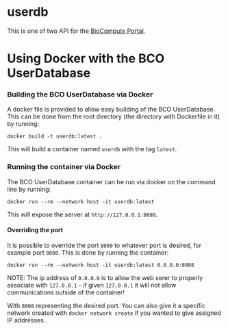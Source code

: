 # userdb
This is one of two API for the [BioCompute Portal](https://github.com/biocompute-objects/portal). 

# Using Docker with the BCO UserDatabase

### Building the BCO UserDatabase via Docker

A docker file is provided to allow easy building of the BCO UserDatabase.  This can be done from the root directory (the directory with Dockerfile in it) by running:

`docker build -t userdb:latest .`

This will build a container named `userdb` with the tag `latest`.

### Running the container via Docker

The BCO UserDatabase container can be run via docker on the command line by running:

`docker run --rm --network host -it userdb:latest`

This will expose the server at `http://127.0.0.1:8080`.

#### Overriding the port

It is possible to override the port `8000` to whatever port is desired, for example port `8008`.  This is done by running the container:

`docker run --rm --network host -it userdb:latest 0.0.0.0:8008`

NOTE: The ip address of `0.0.0.0` is to allow the web serer to properly associate with `127.0.0.1` - if given `127.0.0.1` it will not allow communications outside of the container!

With `8008` representing the desired port.  You can also give it a specific network created with `docker network create` if you wanted to give assigned IP addresses.

